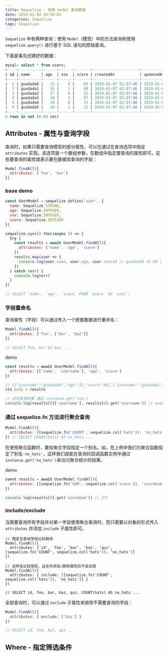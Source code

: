```yaml
---
title: Sequelize - 使用 model 查询数据
date: 2019-01-03 14:56:03
categories: Sequelize
tags: Sequelize
---
```


`Sequelize` 中有两种查询：使用 `Model`（模型）中的方法查询和使用 `sequelize.query()` 进行基于 SQL 语句的原始查询。

下面是事先创建好的数据：

```sql
mysql> select * from users;
+----+----------+------+------+-------+---------------------+---------------------+
| id | name     | age  | sex  | score | createdAt           | updatedAt           |
+----+----------+------+------+-------+---------------------+---------------------+
|  1 | guodada0 |   15 |    0 |    60 | 2019-01-07 02:37:46 | 2019-01-07 02:37:46 |
|  2 | guodada1 |   16 |    1 |    80 | 2019-01-07 02:37:46 | 2019-01-07 02:37:46 |
|  3 | guodada2 |   17 |    0 |    55 | 2019-01-07 02:37:46 | 2019-01-07 02:37:46 |
|  4 | guodada3 |   18 |    1 |    87 | 2019-01-07 02:37:46 | 2019-01-07 02:37:46 |
|  5 | guodada4 |   19 |    0 |    73 | 2019-01-07 02:37:46 | 2019-01-07 02:37:46 |
|  6 | guodada5 |   20 |    1 |    22 | 2019-01-07 02:37:46 | 2019-01-07 02:37:46 |
+----+----------+------+------+-------+---------------------+---------------------+
6 rows in set (0.00 sec)
```

## Attributes - 属性与查询字段

查询时，如果只需要查询模型的部分属性，可以在通过在查询选项中指定 `attributes` 实现。该选项是一个数组参数，在数组中指定要查询的属性即可，这些要查询的属性就表示要在数据库查询的字段：

```js
Model.findAll({
  attributes: ['foo', 'bar']
})
```

### base demo

```js
const UserModel = sequelize.define('user', {
  name: Sequelize.STRING,
  age: Sequelize.INTEGER,
  sex: Sequelize.INTEGER,
  score: Sequelize.INTEGER
})

sequelize.sync().then(async () => {
  try {
    const results = await UserModel.findAll({
      attributes: ['name', 'age', 'score']
    })
    results.map(user => {
      console.log(user.name, user.age, user.score) // guodada0 15 60 | guodada1 16 80...
    })
  } catch (err) {
    console.log(err)
  }
})

// SELECT `name`, `age`, `score` FROM `users` AS `user`;
```

### 字段重命名

查询属性（字段）可以通过传入一个嵌套数据进行重命名：

```js
Model.findAll({
  attributes: ['foo', ['bar', 'baz']]
})

// SELECT foo, bar AS baz ...
```

demo

```js
const results = await UserModel.findAll({
  attributes: [['name', 'username'], 'age', 'score']
})

// [{"username":"guodada0","age":15,"score":60},{"username":"guodada1","age":16,"score":80} ...]
ctx.body = results

// 访问查询结果 通过 instance.get('xxx')
console.log(results[0]['username'], results[0].get('username')) // undefind, 'guodada0'
```

### 通过 sequelize.fn 方法进行聚合查询

```js
Model.findAll({
  attributes: [[sequelize.fn('COUNT', sequelize.col('hats')), 'no_hats']]
}) // SELECT COUNT(hats) AS no_hats ...
```

在使用聚合函数时，要给聚合字段指定一个别名。如，在上例中我们为聚合函数指定了别名`'no_hats'`，这样我们就能在查询的回调函数实例中通过 `instance.get('no_hats')`来访问聚合统计的结果。

demo

```js
const results = await UserModel.findAll({
  attributes: [[sequelize.fn('SUM', sequelize.col('score')), 'scoreSum']]
})

console.log(results[0].get('scoreSum')) // 377
```

### include/exclude

当需要查询所有字段并对某一字段使用聚合查询时，而只需要以对象的形式传入 `attributes` 并添加 `include` 子属性即可。

```JS
// 拽定全查询字段比较麻烦
Model.findAll({
  attributes: ['id', 'foo', 'bar', 'baz', 'quz', [sequelize.fn('COUNT', sequelize.col('hats')), 'no_hats']]
})

// 这样会比较简短，且在你添加/删除属性后不会出错
Model.findAll({
  attributes: { include: [[sequelize.fn('COUNT', sequelize.col('hats')), 'no_hats']] }
})

// SELECT id, foo, bar, baz, quz, COUNT(hats) AS no_hats ...
```

全部查询时，可以通过 `exclude` 子属性来排除不需要查询的字段：

```js
Model.findAll({
  attributes: { exclude: ['baz'] }
})

// SELECT id, foo, bar, quz ...
```

## Where - 指定筛选条件
